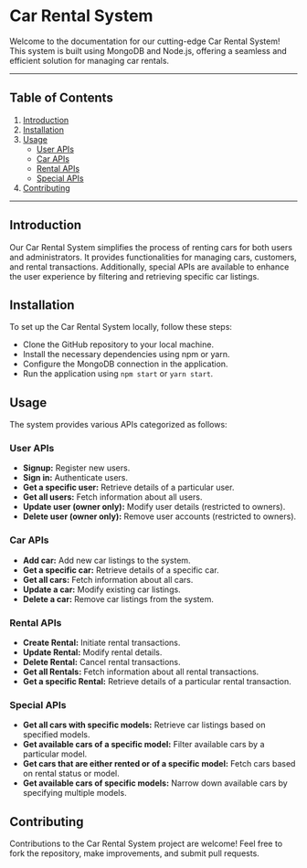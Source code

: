 # Car Rental System

Welcome to the documentation for our cutting-edge Car Rental System! This system is built using MongoDB and Node.js, offering a seamless and efficient solution for managing car rentals.

---

## Table of Contents

1. [Introduction](#introduction)
2. [Installation](#installation)
3. [Usage](#usage)
    - [User APIs](#user-apis)
    - [Car APIs](#car-apis)
    - [Rental APIs](#rental-apis)
    - [Special APIs](#special-apis)
4. [Contributing](#contributing)

---

## Introduction

Our Car Rental System simplifies the process of renting cars for both users and administrators. It provides functionalities for managing cars, customers, and rental transactions. Additionally, special APIs are available to enhance the user experience by filtering and retrieving specific car listings.

## Installation

To set up the Car Rental System locally, follow these steps:

- Clone the GitHub repository to your local machine.
- Install the necessary dependencies using npm or yarn.
- Configure the MongoDB connection in the application.
- Run the application using `npm start` or `yarn start`.

## Usage

The system provides various APIs categorized as follows:

### User APIs

- **Signup:** Register new users.
- **Sign in:** Authenticate users.
- **Get a specific user:** Retrieve details of a particular user.
- **Get all users:** Fetch information about all users.
- **Update user (owner only):** Modify user details (restricted to owners).
- **Delete user (owner only):** Remove user accounts (restricted to owners).

### Car APIs

- **Add car:** Add new car listings to the system.
- **Get a specific car:** Retrieve details of a specific car.
- **Get all cars:** Fetch information about all cars.
- **Update a car:** Modify existing car listings.
- **Delete a car:** Remove car listings from the system.

### Rental APIs

- **Create Rental:** Initiate rental transactions.
- **Update Rental:** Modify rental details.
- **Delete Rental:** Cancel rental transactions.
- **Get all Rentals:** Fetch information about all rental transactions.
- **Get a specific Rental:** Retrieve details of a particular rental transaction.

### Special APIs

- **Get all cars with specific models:** Retrieve car listings based on specified models.
- **Get available cars of a specific model:** Filter available cars by a particular model.
- **Get cars that are either rented or of a specific model:** Fetch cars based on rental status or model.
- **Get available cars of specific models:** Narrow down available cars by specifying multiple models.

## Contributing

Contributions to the Car Rental System project are welcome! Feel free to fork the repository, make improvements, and submit pull requests.
